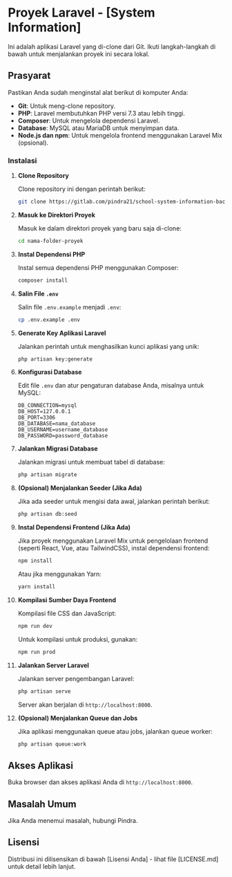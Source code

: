 
# Proyek Laravel - [System Information]

Ini adalah aplikasi Laravel yang di-clone dari Git. Ikuti langkah-langkah di bawah untuk menjalankan proyek ini secara lokal.

## Prasyarat

Pastikan Anda sudah menginstal alat berikut di komputer Anda:

- **Git**: Untuk meng-clone repository.
- **PHP**: Laravel membutuhkan PHP versi 7.3 atau lebih tinggi.
- **Composer**: Untuk mengelola dependensi Laravel.
- **Database**: MySQL atau MariaDB untuk menyimpan data.
- **Node.js dan npm**: Untuk mengelola frontend menggunakan Laravel Mix (opsional).

### Instalasi

1. **Clone Repository**
   
   Clone repository ini dengan perintah berikut:
   ```bash
   git clone https://gitlab.com/pindra21/school-system-information-backend.git
   ```

2. **Masuk ke Direktori Proyek**
   
   Masuk ke dalam direktori proyek yang baru saja di-clone:
   ```bash
   cd nama-folder-proyek
   ```

3. **Instal Dependensi PHP**

   Instal semua dependensi PHP menggunakan Composer:
   ```bash
   composer install
   ```

4. **Salin File `.env`**

   Salin file `.env.example` menjadi `.env`:
   ```bash
   cp .env.example .env
   ```

5. **Generate Key Aplikasi Laravel**

   Jalankan perintah untuk menghasilkan kunci aplikasi yang unik:
   ```bash
   php artisan key:generate
   ```

6. **Konfigurasi Database**

   Edit file `.env` dan atur pengaturan database Anda, misalnya untuk MySQL:
   ```plaintext
   DB_CONNECTION=mysql
   DB_HOST=127.0.0.1
   DB_PORT=3306
   DB_DATABASE=nama_database
   DB_USERNAME=username_database
   DB_PASSWORD=password_database
   ```

7. **Jalankan Migrasi Database**

   Jalankan migrasi untuk membuat tabel di database:
   ```bash
   php artisan migrate
   ```

8. **(Opsional) Menjalankan Seeder (Jika Ada)**

   Jika ada seeder untuk mengisi data awal, jalankan perintah berikut:
   ```bash
   php artisan db:seed
   ```

9. **Instal Dependensi Frontend (Jika Ada)**

   Jika proyek menggunakan Laravel Mix untuk pengelolaan frontend (seperti React, Vue, atau TailwindCSS), instal dependensi frontend:
   ```bash
   npm install
   ```

   Atau jika menggunakan Yarn:
   ```bash
   yarn install
   ```

10. **Kompilasi Sumber Daya Frontend**

    Kompilasi file CSS dan JavaScript:
    ```bash
    npm run dev
    ```

    Untuk kompilasi untuk produksi, gunakan:
    ```bash
    npm run prod
    ```

11. **Jalankan Server Laravel**

    Jalankan server pengembangan Laravel:
    ```bash
    php artisan serve
    ```

    Server akan berjalan di `http://localhost:8000`.

12. **(Opsional) Menjalankan Queue dan Jobs**

    Jika aplikasi menggunakan queue atau jobs, jalankan queue worker:
    ```bash
    php artisan queue:work
    ```

## Akses Aplikasi

Buka browser dan akses aplikasi Anda di `http://localhost:8000`.

## Masalah Umum

Jika Anda menemui masalah, hubungi Pindra.

## Lisensi

Distribusi ini dilisensikan di bawah [Lisensi Anda] - lihat file [LICENSE.md] untuk detail lebih lanjut.

